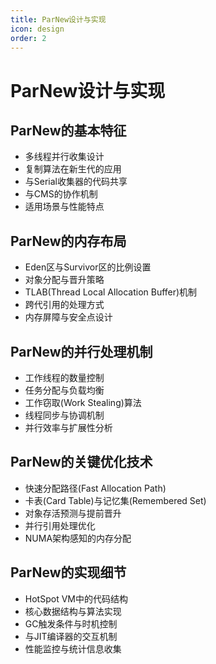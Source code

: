 ```yaml
---
title: ParNew设计与实现
icon: design
order: 2
---
```


# ParNew设计与实现

## ParNew的基本特征
- 多线程并行收集设计
- 复制算法在新生代的应用
- 与Serial收集器的代码共享
- 与CMS的协作机制
- 适用场景与性能特点

## ParNew的内存布局
- Eden区与Survivor区的比例设置
- 对象分配与晋升策略
- TLAB(Thread Local Allocation Buffer)机制
- 跨代引用的处理方式
- 内存屏障与安全点设计

## ParNew的并行处理机制
- 工作线程的数量控制
- 任务分配与负载均衡
- 工作窃取(Work Stealing)算法
- 线程同步与协调机制
- 并行效率与扩展性分析

## ParNew的关键优化技术
- 快速分配路径(Fast Allocation Path)
- 卡表(Card Table)与记忆集(Remembered Set)
- 对象存活预测与提前晋升
- 并行引用处理优化
- NUMA架构感知的内存分配

## ParNew的实现细节
- HotSpot VM中的代码结构
- 核心数据结构与算法实现
- GC触发条件与时机控制
- 与JIT编译器的交互机制
- 性能监控与统计信息收集
